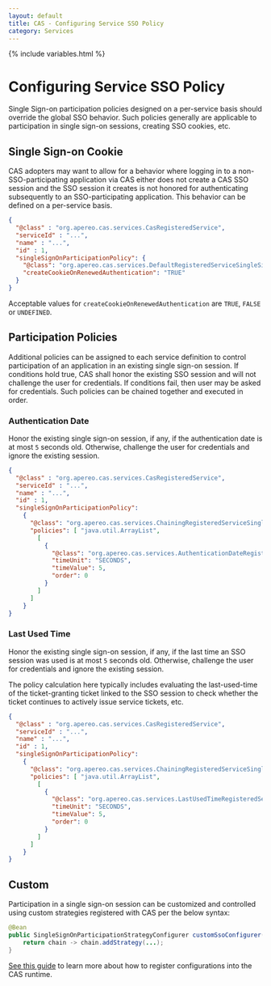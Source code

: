 ```yaml
---
layout: default
title: CAS - Configuring Service SSO Policy
category: Services
---
```


{% include variables.html %}

# Configuring Service SSO Policy

Single Sign-on participation policies designed on a per-service basis should override the global SSO behavior. Such policies generally are applicable
to participation in single sign-on sessions, creating SSO cookies, etc. 

## Single Sign-on Cookie

CAS adopters may want to allow for a behavior where logging in to a non-SSO-participating application
via CAS either does not create a CAS SSO session and the SSO session it creates is not honored for authenticating subsequently
to an SSO-participating application. This behavior can be defined on a per-service basis.

```json
{
  "@class" : "org.apereo.cas.services.CasRegisteredService",
  "serviceId" : "...",
  "name" : "...",
  "id" : 1,
  "singleSignOnParticipationPolicy": {
    "@class": "org.apereo.cas.services.DefaultRegisteredServiceSingleSignOnParticipationPolicy",
    "createCookieOnRenewedAuthentication": "TRUE"
  }
}
```         

Acceptable values for `createCookieOnRenewedAuthentication` are `TRUE`, `FALSE` or `UNDEFINED`. 

## Participation Policies

Additional policies can be assigned to each service definition to control participation of an application in an existing single sign-on session.
If conditions hold true, CAS shall honor the existing SSO session and will not challenge the user for credentials. If conditions fail, then
user may be asked for credentials. Such policies can be chained together and executed in order.

### Authentication Date

Honor the existing single sign-on session, if any, if the authentication date is at most `5` seconds old. Otherwise, challenge 
the user for credentials and ignore the existing session.

```json
{
  "@class" : "org.apereo.cas.services.CasRegisteredService",
  "serviceId" : "...",
  "name" : "...",
  "id" : 1,
  "singleSignOnParticipationPolicy":
    {
      "@class": "org.apereo.cas.services.ChainingRegisteredServiceSingleSignOnParticipationPolicy",
      "policies": [ "java.util.ArrayList",
        [
          {
            "@class": "org.apereo.cas.services.AuthenticationDateRegisteredServiceSingleSignOnParticipationPolicy",
            "timeUnit": "SECONDS",
            "timeValue": 5,
            "order": 0
          }
        ]
      ]
    }
}
```

### Last Used Time

Honor the existing single sign-on session, if any, if the last time an SSO session was used is at most `5` seconds old. Otherwise, challenge the 
user for credentials and ignore the existing session.

The policy calculation here typically includes evaluating the last-used-time of the ticket-granting ticket linked to the SSO session to check whether
the ticket continues to actively issue service tickets, etc. 

```json
{
  "@class" : "org.apereo.cas.services.CasRegisteredService",
  "serviceId" : "...",
  "name" : "...",
  "id" : 1,
  "singleSignOnParticipationPolicy":
    {
      "@class": "org.apereo.cas.services.ChainingRegisteredServiceSingleSignOnParticipationPolicy",
      "policies": [ "java.util.ArrayList",
        [
          {
            "@class": "org.apereo.cas.services.LastUsedTimeRegisteredServiceSingleSignOnParticipationPolicy",
            "timeUnit": "SECONDS",
            "timeValue": 5,
            "order": 0
          }
        ]
      ]
    }
}
```

## Custom 

Participation in a single sign-on session can be customized and controlled using custom strategies registered with CAS per the below syntax:

```java
@Bean
public SingleSignOnParticipationStrategyConfigurer customSsoConfigurer() {
    return chain -> chain.addStrategy(...);
}
```

[See this guide](../configuration/Configuration-Management-Extensions.html) to learn more about how to register configurations into the CAS runtime.

